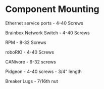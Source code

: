 # Component Mounting

Ethernet service ports - 4-40 Screws

Brainbox Network Switch - 4-40 Screws

RPM - 8-32 Screws

roboRIO - 4-40 Screws

CANivore - 6-32 screws

Pidgeon - 4-40 screws - 3/4" length

Breaker Lugs - 7/16th nut